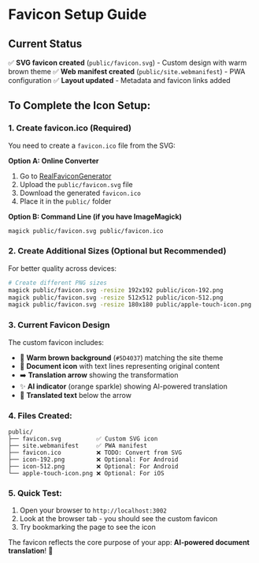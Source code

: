 # Favicon Setup Guide

## Current Status
✅ **SVG favicon created** (`public/favicon.svg`) - Custom design with warm brown theme
✅ **Web manifest created** (`public/site.webmanifest`) - PWA configuration
✅ **Layout updated** - Metadata and favicon links added

## To Complete the Icon Setup:

### 1. Create favicon.ico (Required)
You need to create a `favicon.ico` file from the SVG:

**Option A: Online Converter**
1. Go to [RealFaviconGenerator](https://realfavicongenerator.net/)
2. Upload the `public/favicon.svg` file
3. Download the generated `favicon.ico`
4. Place it in the `public/` folder

**Option B: Command Line (if you have ImageMagick)**
```bash
magick public/favicon.svg public/favicon.ico
```

### 2. Create Additional Sizes (Optional but Recommended)
For better quality across devices:

```bash
# Create different PNG sizes
magick public/favicon.svg -resize 192x192 public/icon-192.png
magick public/favicon.svg -resize 512x512 public/icon-512.png
magick public/favicon.svg -resize 180x180 public/apple-touch-icon.png
```

### 3. Current Favicon Design
The custom favicon includes:
- 🎨 **Warm brown background** (`#5D4037`) matching the site theme
- 📄 **Document icon** with text lines representing original content
- ➡️ **Translation arrow** showing the transformation
- ✨ **AI indicator** (orange sparkle) showing AI-powered translation
- 📝 **Translated text** below the arrow

### 4. Files Created:
```
public/
├── favicon.svg          ✅ Custom SVG icon
├── site.webmanifest     ✅ PWA manifest
├── favicon.ico          ❌ TODO: Convert from SVG
├── icon-192.png         ❌ Optional: For Android
├── icon-512.png         ❌ Optional: For Android
└── apple-touch-icon.png ❌ Optional: For iOS
```

### 5. Quick Test:
1. Open your browser to `http://localhost:3002`
2. Look at the browser tab - you should see the custom favicon
3. Try bookmarking the page to see the icon

The favicon reflects the core purpose of your app: **AI-powered document translation**! 🚀 